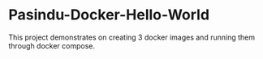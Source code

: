 # Pasindu-Docker-Hello-World
This project demonstrates on creating 3 docker images and running them through docker compose.
